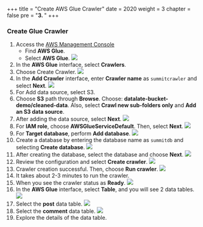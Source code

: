 +++
title = "Create AWS Glue Crawler"
date = 2020
weight = 3
chapter = false
pre = "<b>3. </b>"
+++

### Create Glue Crawler

1. Access the [AWS Management Console](https://us-east-1.console.aws.amazon.com/console/home?region=us-east-1)
   - Find **AWS Glue**.
   - Select **AWS Glue**.
     ![](/images/4/1/1.png)
2. In the **AWS Glue** interface, select **Crawlers**.
3. Choose Create Crawler.
   ![](/images/4/1/2.png)
4. In the **Add Crawler** interface, enter **Crawler name** as `summitcrawler` and select **Next**.
   ![](/images/4/1/3.png)
5. For Add data source, select S3.
6. Choose **S3** path through **Browse**. Choose: **datalate-bucket-demo/cleaned-data**. Also, select **Crawl new sub-folders only** and **Add an S3 data source**.
7. After adding the data source, select **Next**.
   ![](/images/4/1/4.png)
8. For **IAM role**, choose **AWSGlueServiceDefault**. Then, select **Next**.
   ![](/images/4/1/5.png)
9. For **Target database**, perform **Add database**.
   ![](/images/4/1/6.png)
10. Create a database by entering the database name as `summitdb` and selecting **Create database**.
    ![](/images/4/1/7.png)
11. After creating the database, select the database and choose **Next**.
    ![](/images/4/1/9.png)
12. Review the configuration and select **Create crawler**.
    ![](/images/4/1/10.png)
13. Crawler creation successful. Then, choose **Run crawler**.
    ![](/images/4/1/11.png)
14. It takes about 2-3 minutes to run the crawler.
15. When you see the crawler status as **Ready**.
    ![](/images/4/1/12.png)
16. In the **AWS Glue** interface, select **Table**, and you will see 2 data tables.
    ![](/images/4/1/13.png)
17. Select the **post** data table.
    ![](/images/4/1/14.png)
18. Select the **comment** data table.
    ![](/images/4/1/14.png)
19. Explore the details of the data table.
